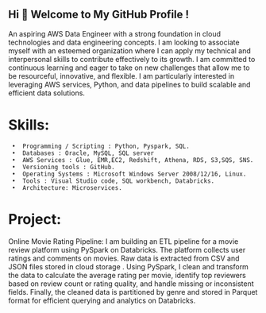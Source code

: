  ## Hi 👋 Welcome to My GitHub Profile !


An aspiring AWS Data Engineer with a strong foundation in cloud technologies and data engineering concepts. I am looking to associate myself with an esteemed organization where I can apply my technical and interpersonal skills to contribute effectively to its growth. I am committed to continuous learning and eager to take on new challenges that allow me to be resourceful, innovative, and flexible. I am particularly interested in leveraging AWS services, Python, and data pipelines to build scalable and efficient data solutions.



# Skills:

     •	Programming / Scripting : Python, Pyspark, SQL.
     •	Databases : Oracle, MySQL, SQL server 
     •	AWS Services : Glue, EMR,EC2, Redshift, Athena, RDS, S3,SQS, SNS.
     •	Versioning tools : GitHub.
     •	Operating Systems : Microsoft Windows Server 2008/12/16, Linux.
     •	Tools : Visual Studio code, SQL workbench, Databricks.
     •	Architecture: Microservices.


 # Project:

 Online Movie Rating Pipeline:
               I am building an ETL pipeline for a movie review platform using PySpark on Databricks. The platform collects user ratings and comments on movies. Raw data is extracted from CSV and JSON files stored in cloud storage . Using PySpark, I clean and transform the data to calculate the average rating per movie, identify top reviewers based on review count or rating quality, and handle missing or inconsistent fields. Finally, the cleaned data is partitioned by genre and stored in Parquet format for efficient querying and analytics on Databricks.

